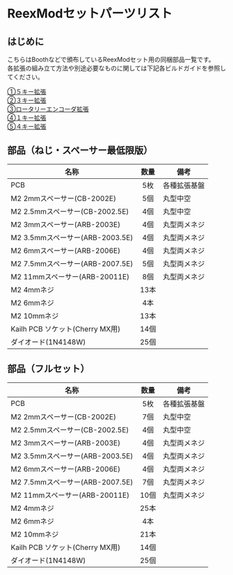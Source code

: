 # ReexModセットパーツリスト

## はじめに
こちらはBoothなどで頒布しているReexModセット用の同梱部品一覧です。  
各拡張の組み立て方法や別途必要なものに関しては下記各ビルドガイドを参照してください。  

[①５キー拡張](5keymod_buildguide.md)  
[②３キー拡張](3keymod_buildguide.md)  
[③ロータリーエンコーダ拡張](rotaryencodermod_buildguide.md)  
[④１キー拡張](1keymod_buildguide.md)  
[⑤４キー拡張](4keymod_buildguide.md)  

## 部品（ねじ・スペーサー最低限版）

|名称|数量|備考|
|----|:---:|----|
|PCB|5枚|各種拡張基盤
|M2 2mmスペーサー(CB-2002E)|5個|丸型中空|
|M2 2.5mmスペーサー(CB-2002.5E)|4個|丸型中空|
|M2 3mmスペーサー(ARB-2003E)|4個|丸型両メネジ|
|M2 3.5mmスペーサー(ARB-2003.5E)|4個|丸型両メネジ|
|M2 6mmスペーサー(ARB-2006E)|4個|丸型両メネジ|
|M2 7.5mmスペーサー(ARB-2007.5E)|5個|丸型両メネジ|
|M2 11mmスペーサー(ARB-20011E)|8個|丸型両メネジ|
|M2 4mmネジ|13本|
|M2 6mmネジ|4本|
|M2 10mmネジ|13本|
|Kailh PCB ソケット(Cherry MX用)|14個|
|ダイオード(1N4148W)|25個|

## 部品（フルセット）

|名称|数量|備考|
|----|:---:|----|
|PCB|5枚|各種拡張基盤
|M2 2mmスペーサー(CB-2002E)|7個|丸型中空|
|M2 2.5mmスペーサー(CB-2002.5E)|4個|丸型中空|
|M2 3mmスペーサー(ARB-2003E)|4個|丸型両メネジ|
|M2 3.5mmスペーサー(ARB-2003.5E)|4個|丸型両メネジ|
|M2 6mmスペーサー(ARB-2006E)|4個|丸型両メネジ|
|M2 7.5mmスペーサー(ARB-2007.5E)|7個|丸型両メネジ|
|M2 11mmスペーサー(ARB-20011E)|10個|丸型両メネジ|
|M2 4mmネジ|25本|
|M2 6mmネジ|4本|
|M2 10mmネジ|21本|
|Kailh PCB ソケット(Cherry MX用)|14個|
|ダイオード(1N4148W)|25個|
